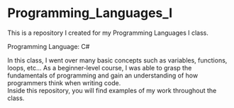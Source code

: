 # Programming_Languages_I

This is a repository I created for my Programming Languages I class. 

Programming Language: C#

In this class, I went over many basic concepts such as variables, functions, loops, etc... 
As a beginner-level course, I was able to grasp the fundamentals of programming and gain an understanding of how programmers think when writing code. \
Inside this repository, you will find examples of my work throughout the class.
